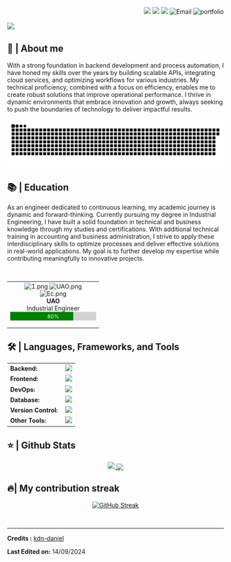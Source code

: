 <div align="right">
<a style="text-decoration: none" target="_blank"href="https://github.com/kdn-daniel">
<img width="150" src="https://visitor-badge.laobi.icu/badge?page_id=kdn-daniel.kdn-daniel&left_color=gray&right_color=green&left_text=Coders%20visitors">
</a>
<a style="text-decoration: none" target="_blank" href="[https://twitter.com/codediazsergio](https://www.instagram.com/kdn_daniel_/)" >
<img width="80"src="https://img.shields.io/twitter/follow/chipro?label=Follow&style=social">
</a>
<a style="text-decoration: none" target="_blank" href="https://www.linkedin.com/in/kdn-daniel/" >
<img width="90"src="https://img.shields.io/badge/-Connect-green?style=flat&logo=Linkedin&logoColor=white">
</a>

<a style="text-decoration: none" target="_blank" href="mailto:contact@danieldiaz.dev?subject=Hi%Daniel!" >
<img width="80" alt="Email" src="https://img.shields.io/static/v1?style=for-the-badge&message=Gmail&color=green&logo=gmail&logoColor=FFFFFF&label=" />
</a>

<a style="text-decoration: none" target="_blank" href="https://danieldiaz.dev" >
<img width="110" alt="portfolio" src="https://img.shields.io/static/v1?style=for-the-badge&message=portfolio&color=green&logo=dailydotdev&logoColor=FFFFFF&label=" />
</a>
 
</div>

<br>

<img src="https://readme-typing-svg.herokuapp.com/?font=Roboto&weight=900&size=50=true&vCenter=true&width=500&height=70&duration=4000&color=B3B3B3&lines=Hi+There!+👋;+I'm+Daniel+Díaz!;" />

<h2>📖 | About me</h2> 
With a strong foundation in backend development and process automation, I have honed my skills over the years by building scalable APIs, integrating cloud services, and optimizing workflows for various industries. My technical proficiency, combined with a focus on efficiency, enables me to create robust solutions that improve operational performance. I thrive in dynamic environments that embrace innovation and growth, always seeking to push the boundaries of technology to deliver impactful results.

<div align="center">
  <br>
  <img alt="snake eating my contributions" src="https://raw.githubusercontent.com/codediaz/codediaz/output/github-contribution-grid-snake.svg" />
  <br/>
</div>

<h2>📚 | Education</h2>
<p>As an engineer dedicated to continuous learning, my academic journey is dynamic and forward-thinking. Currently pursuing my degree in Industrial Engineering, I have built a solid foundation in technical and business knowledge through my studies and certifications. With additional technical training in accounting and business administration, I strive to apply these interdisciplinary skills to optimize processes and deliver effective solutions in real-world applications. My goal is to further develop my expertise while contributing meaningfully to innovative projects.</p><br>

<div align="center">
  <table style="margin-left: auto; margin-right: auto;">
    <tr>
      <td align="center">
        <img src="https://thumbs4.imagebam.com/7d/3e/66/MESRJTA_t.png" height="40" alt="1.png"/>
        <img src="https://thumbs4.imagebam.com/51/24/42/MEVTD0I_t.png" width="90" alt="UAO.png"/><br>
        <img src="https://thumbs4.imagebam.com/d7/6e/91/MESRJ8U_t.png" height="20" alt="Ec.png"/><br>
        <strong>UAO</strong><br>Industrial Engineer<br>
        <svg width="200" height="30">
  <rect width="100%" height="20" fill="lightgray" />
  <rect width="80%" height="20" fill="green">
    <animate attributeName="width" from="0%" to="80%" dur="2s" fill="freeze" />
  </rect>
  <text x="100" y="15" fill="white" font-size="12" text-anchor="middle">80%</text>
</svg>
    </tr>
  </table>
</div>

<h2>🛠️ | Languages, Frameworks, and Tools </h2>
<div align="center">
  <table>
    <tr>
        <td style="font-weight: bold; padding-right: 10px; vertical-align: center; border: none;">Backend:</td>
        <td><img height="40" src="https://skillicons.dev/icons?i=python,js,nodejs,java,net,opencv,php,laravel,c"/></td>
    </tr>
    <tr>
        <td style="font-weight: bold; padding-right: 10px; vertical-align: center;">Frontend:</td>
        <td><img height="40" src="https://skillicons.dev/icons?i=react,nextjs,js,bootstrap,html,css,ts,angular"/></td>
    </tr>
    <tr>
        <td style="font-weight: bold; padding-right: 10px; vertical-align: center; border: none;">DevOps:</td>
        <td><img height="40" src="https://skillicons.dev/icons?i=aws,docker,cloudflare,gcp,azure,githubactions,terraform,kubernetes"/></td>
    </tr>
    <tr>
        <td style="font-weight: bold; padding-right: 10px; vertical-align: center; border: none;">Database:</td>
        <td><img height="40" src="https://skillicons.dev/icons?i=mysql,postgresql,firebase,mongodb,graphql,redis,supabase"/></td>
    </tr>
    <tr>
        <td style="font-weight: bold; padding-right: 10px; vertical-align: center; border: none;">Version Control:</td>
        <td><img height="40" src="https://skillicons.dev/icons?i=github,gitlab,bitbucket"/></td>
    </tr>
    <tr>
        <td style="font-weight: bold; padding-right: 10px; vertical-align: center; border: none;">Other Tools:</td>
        <td><img height="40" src="https://skillicons.dev/icons?i=selenium,vscode,gmail,notion,ps,rocket,tensorflow"/></td>
    </tr>
  </table>
</div>

<h2>⭐ | Github Stats </h2>

<div align="center">
<a href="https://github.com/kdn-daniel">
<img height="180em" src="https://github-readme-stats.vercel.app/api?username=kdn-daniel&show_icons=true&theme=vue&include_all_commits=true&count_private=true"/>

<a href="https://github.com/kdn-daniel"> 
<img align="center" src="https://github-readme-stats-sigma-five.vercel.app/api/top-langs/?username=kdn-daniel&theme=vue&line_height=60&hide=css"/> </a>
</div>

<h2>🔥| My contribution streak</h2>
<p align="center">
<a href="https://git.io/streak-stats"><img src="https://streak-stats.demolab.com?user=kdn-daniel&theme=vue&border_radius=10&date_format=j%20M%5B%20Y%5D&card_width=490&card_height=190&background=FFFFFF&fire=3EB62B" alt="GitHub Streak" /></a>
</p>


<br>

------
**Credits :** [kdn-daniel](https://github.com/kdn-daniel)

**Last Edited on:** 14/09/2024
